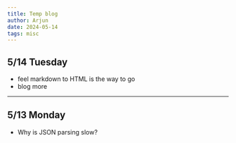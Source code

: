 ```yaml
---
title: Temp blog
author: Arjun
date: 2024-05-14
tags: misc
---
```


## 5/14 Tuesday
- feel markdown to HTML is the way to go
- blog more

---

## 5/13 Monday
- Why is JSON parsing slow?

